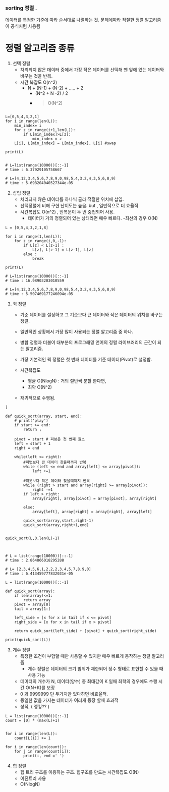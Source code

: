 ### sorting 정렬 .

데이터를 특정한 기준에 따라 순서대로 나열하는 것.
문제에따라 적절한 정렬 알고리즘이 공식처럼 사용됨

# 정렬 알고리즘 종류

1. 선택 정렬
    - 처리되지 않은 데이터 중에서 가장 작은 데이터를 선택해 맨 앞에 있는 데이터와 바꾸는 것을 반복.
    - 시간 복잡도 O(n^2)
        - N + (N-1) + (N-2) + ..... + 2
            - (N^2 + N -2) / 2
            - > O(N^2)

```

L=[0,5,4,3,2,1]
for i in range(len(L)):
    min_index= i
    for z in range(i+1,len(L)):
        if L[min_index]>L[z]:
            min_index = z
    L[i], L[min_index] = L[min_index], L[i] #swap

print(L)


# L=list(range(10000))[::-1]
# time : 6.37929105758667

# L=[4,12,3,4,5,6,7,8,9,0,98,5,4,3,2,4,3,5,6,8,9]
# time : 5.698204040527344e-05
```

2. 삽입 정렬
    - 처리되지 않은 데이터를 하나씩 골라 적절한 위치에 삽입.
    - 선택정렬에 비해 구현 난이도는 높음. but , 일반적으로 더 효율적
    - 시간복잡도 O(n^2) , 반복문이 두 번 중첩되어 사용.
        - 데이터가 거의 정렬되어 있는 상태라면 매우 빠르다. -최선의 경우 O(N)

```
L = [0,5,4,3,2,1,8]

for i in range(1,len(L)):
    for z in range(i,0,-1):
        if L[z] < L[z-1] :
            L[z], L[z-1] = L[z-1], L[z]
        else :
            break

print(L)

# L=list(range(10000))[::-1]
# time : 16.98903203010559

# L=[4,12,3,4,5,6,7,8,9,0,98,5,4,3,2,4,3,5,6,8,9]
# time : 5.507469177246094e-05
```

3. 퀵 정렬

    - 기준 데이터를 설정하고 그 기준보다 큰 데이터와 작은 데이터의 위치를 바꾸는 정렬.
    - 일반적인 상황에서 가장 많이 사용되는 정렬 알고리즘 중 하나.
    - 병합 정렬과 더불어 대부분의 프로그래밍 언어의 정렬 라이브러리의 근간이 되는 알고리즘.
    - 가장 기본적인 퀵 정렬은 첫 번째 데이터를 기준 데이터(Pivot)로 설정함.

    - 시간복잡도

        - 평균 O(NlogN) : 거의 절반씩 분할 한다면,
        - 최악 O(N^2)

    - 재귀적으로 수행됨.

```
]

def quick_sort(array, start, end):
    # print('play')
    if start >= end:
        return ;

    pivot = start # 피봇은 첫 번째 원소
    left = start + 1
    right = end

    while(left <= right):
        #피벗보다 큰 데이터 찾을때까지 반복
        while (left <= end and array[left] <= array[pivot]):
            left +=1

        #피봇보다 작은 데이터 찾을때까지 반복
        while (right > start and array[right] >= array[pivot]):
            right -=1
        if left > right:
            array[right], array[pivot] = array[pivot], array[right]

        else:
            array[left], array[right] = array[right], array[left]

        quick_sort(array,start,right-1)
        quick_sort(array,right+1,end)


quick_sort(L,0,len(L)-1)



# L = list(range(10000))[::-1]
# time : 2.864866018295288

# L= [2,3,4,5,6,1,2,2,2,3,4,5,7,8,9,0]
# time : 6.413459777832031e-05

```

```
L = list(range(10000))[::-1]

def quick_sort(array):
    if len(array)<=1:
        return array
    pivot = array[0]
    tail = array[1:]

    left_side = [x for x in tail if x <= pivot]
    right_side = [x for x in tail if x > pivot]

    return quick_sort(left_side) + [pivot] + quick_sort(right_side)

print(quick_sort(L))

```

3. 계수 정렬
    - 특정한 조건이 부합할 때만 사용할 수 있지만 매우 빠르게 동작하는 정렬 알고리즘
        - 계수 정렬은 데이터의 크기 범위가 제한되어 정수 형태로 표현할 수 있을 때 사용 가능
    - 데이터의 개수가 N, 데이터(양수) 중 최대값이 K 일때 최학의 경우에도 수행 시간 O(N+K)를 보장
    - 0 과 9999999 단 두가지만 있다하면 비효율적.
    - 동일한 값을 가지는 데이터가 여러개 등장 할때 효과적
    - 성적, ( 랭킹?? )

```
L = list(range(10000))[::-1]
count = [0] * (max(L)+1)


for i in range(len(L)):
    count[L[i]] += 1

for i in range(len(count)):
    for j in range(count[i]):
        print(i, end =' ')
```


4. 힙 정렬
    - 힙 트리 구조를 이용하는 구조. 힙구조를 만드는 시간복잡도 O(N)
    - 이진트리 사용
    - O(NlogN)
